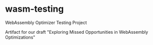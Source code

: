 # wasm-testing
WebAssembly Optimizer Testing Project

Artifact for our draft "Exploring Missed Opportunities in WebAssembly Optimizations"
